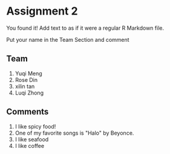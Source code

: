 # Assignment 2

You found it!  Add text to as if it were a regular R Markdown file.

Put your name in the Team Section and comment

## Team
1. Yuqi Meng
2. Rose Din
3. xilin tan
4. Luqi Zhong
## Comments
1. I like spicy food!
2. One of my favorite songs is "Halo" by Beyonce.
3. I like seafood
4. I like coffee
